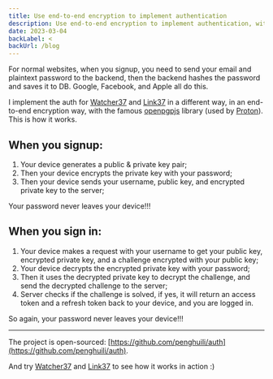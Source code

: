 ```yaml
---
title: Use end-to-end encryption to implement authentication
description: Use end-to-end encryption to implement authentication, without sending password to server.
date: 2023-03-04
backLabel: <
backUrl: /blog
---
```


For normal websites, when you signup, you need to send your email and plaintext password to the backend, then the backend hashes the password and saves it to DB. Google, Facebook, and Apple all do this.

I implement the auth for [Watcher37](https://watcher.encrypt37.com/) and [Link37](https://link.encrypt37.com/) in a different way, in an end-to-end encryption way, with the famous [openpgpjs](https://github.com/openpgpjs/openpgpjs) library (used by [Proton](https://proton.me/)). This is how it works.

## When you signup:

1. Your device generates a public & private key pair;
2. Then your device encrypts the private key with your password;
3. Then your device sends your username, public key, and encrypted private key to the server;

Your password never leaves your device!!!

## When you sign in:

1. Your device makes a request with your username to get your public key, encrypted private key, and a challenge encrypted with your public key;
2. Your device decrypts the encrypted private key with your password;
3. Then it uses the decrypted private key to decrypt the challenge, and send the decrypted challenge to the server;
4. Server checks if the challenge is solved, if yes, it will return an access token and a refresh token back to your device, and you are logged in.

So again, your password never leaves your device!!!

---

The project is open-sourced: [https://github.com/penghuili/auth](https://github.com/penghuili/auth).

And try [Watcher37](https://watcher.encrypt37.com/) and [Link37](https://link.encrypt37.com/) to see how it works in action :)
